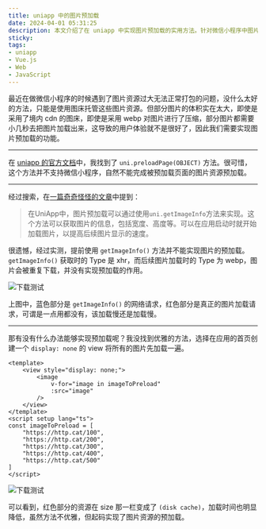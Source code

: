 ```yaml
---
title: uniapp 中的图片预加载
date: 2024-04-01 05:31:25
description: 本文介绍了在 uniapp 中实现图片预加载的实用方法。针对微信小程序中图片资源过大、加载缓慢的问题，作者探索了官方提供的 `uni.preloadPage` 方法，但发现其不适用于微信小程序平台。随后测试了 `uni.getImageInfo` 方法，但实测证明该方法无法真正实现预加载，图片仍会被重复下载。最终，作者提出了一种简单有效的解决方案：通过在首页创建一个隐藏的 `view` 组件，提前加载所有需要使用的图片资源，使其进入磁盘缓存，从而显著提升后续图片的加载速度和用户体验。文章包含详细的代码示例和网络请求对比截图，适合 uniapp 和微信小程序开发者参考。
sticky:
tags:
- uniapp
- Vue.js
- Web
- JavaScript
---
```


最近在做微信小程序的时候遇到了图片资源过大无法正常打包的问题，没什么太好的方法，只能是使用图床托管这些图片资源。但部分图片的体积实在太大，即使是采用了境内 cdn 的图床，即使是采用 webp 对图片进行了压缩，部分图片都需要小几秒去把图片加载出来，这导致的用户体验就不是很好了，因此我们需要实现图片预加载的功能。

***

在 [uniapp 的官方文档](https://uniapp.dcloud.net.cn/api/preload-page.html#preloadpage)中，我找到了 `uni.preloadPage(OBJECT)` 方法。很可惜，这个方法并不支持微信小程序，自然不能完成被预加载页面的图片资源预加载。

***

经过搜索，在[一篇奇奇怪怪的文章](https://frontend.mimiwuqi.com/qianduan/202517.html)中提到：

> 在UniApp中，图片预加载可以通过使用`uni.getImageInfo`方法来实现。这个方法可以获取图片的信息，包括宽度、高度等。可以在应用启动时就开始加载图片，以提高后续图片显示的速度。

很遗憾，经过实测，提前使用 `getImageInfo()` 方法并不能实现图片的预加载。`getImageInfo()` 获取时的 Type 是 xhr，而后续图片加载时的 Type 为 webp，图片会被重复下载，并没有实现预加载的作用。

![下载测试](https://static.031130.xyz/uploads/2024/08/12/6609d97bc4f7f.webp)

上图中，蓝色部分是 `getImageInfo()` 的网络请求，红色部分是真正的图片加载请求，可谓是一点用都没有，该加载慢还是加载慢。

***

那有没有什么办法能够实现预加载呢？我没找到优雅的方法，选择在应用的首页创建一个 `display: none` 的 view 将所有的图片先加载一遍。

```vue
<template>
    <view style="display: none;">
        <image
            v-for="image in imageToPreload"
            :src="image"
        />
    </view>
</template>
<script setup lang="ts">
const imageToPreload = [
    "https://http.cat/100",
    "https://http.cat/200",
    "https://http.cat/300",
    "https://http.cat/400",
    "https://http.cat/500"
]
</script>
```

![下载测试](https://static.031130.xyz/uploads/2024/08/12/6609db8a213da.webp)

可以看到，红色部分的资源在 size 那一栏变成了 `(disk cache)`，加载时间也明显降低，虽然方法不优雅，但起码实现了图片资源的预加载。
